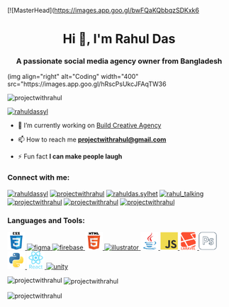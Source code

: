 [![MasterHead](https://images.app.goo.gl/bwFQaKQbbqzSDKxk6
<h1 align="center">Hi 👋, I'm Rahul Das</h1>
<h3 align="center">A passionate social media agency owner from Bangladesh</h3>
(img align="right" alt="Coding" width="400" src="https://images.app.goo.gl/hRscPsUkcJFAqTW36
<p align="left"> <img src="https://komarev.com/ghpvc/?username=projectwithrahul&label=Profile%20views&color=0e75b6&style=flat" alt="projectwithrahul" /> </p>

<p align="left"> <a href="https://twitter.com/rahuldassyl" target="blank"><img src="https://img.shields.io/twitter/follow/rahuldassyl?logo=twitter&style=for-the-badge" alt="rahuldassyl" /></a> </p>

- 🔭 I’m currently working on [Build Creative Agency](https://www.instagram.com/synoviumdigital)

- 📫 How to reach me **projectwithrahul@gmail.com**

- ⚡ Fun fact **I can make people laugh**

<h3 align="left">Connect with me:</h3>
<p align="left">
<a href="https://twitter.com/rahuldassyl" target="blank"><img align="center" src="https://raw.githubusercontent.com/rahuldkjain/github-profile-readme-generator/master/src/images/icons/Social/twitter.svg" alt="rahuldassyl" height="30" width="40" /></a>
<a href="https://linkedin.com/in/projectwithrahul" target="blank"><img align="center" src="https://raw.githubusercontent.com/rahuldkjain/github-profile-readme-generator/master/src/images/icons/Social/linked-in-alt.svg" alt="projectwithrahul" height="30" width="40" /></a>
<a href="https://fb.com/rahuldas.sylhet" target="blank"><img align="center" src="https://raw.githubusercontent.com/rahuldkjain/github-profile-readme-generator/master/src/images/icons/Social/facebook.svg" alt="rahuldas.sylhet" height="30" width="40" /></a>
<a href="https://instagram.com/rahul_talking" target="blank"><img align="center" src="https://raw.githubusercontent.com/rahuldkjain/github-profile-readme-generator/master/src/images/icons/Social/instagram.svg" alt="rahul_talking" height="30" width="40" /></a>
<a href="https://dribbble.com/projectwithrahul" target="blank"><img align="center" src="https://raw.githubusercontent.com/rahuldkjain/github-profile-readme-generator/master/src/images/icons/Social/dribbble.svg" alt="projectwithrahul" height="30" width="40" /></a>
<a href="https://www.behance.net/projectwithrahul" target="blank"><img align="center" src="https://raw.githubusercontent.com/rahuldkjain/github-profile-readme-generator/master/src/images/icons/Social/behance.svg" alt="projectwithrahul" height="30" width="40" /></a>
<a href="https://www.youtube.com/c/projectwithrahul" target="blank"><img align="center" src="https://raw.githubusercontent.com/rahuldkjain/github-profile-readme-generator/master/src/images/icons/Social/youtube.svg" alt="projectwithrahul" height="30" width="40" /></a>
</p>

<h3 align="left">Languages and Tools:</h3>
<p align="left"> <a href="https://www.w3schools.com/css/" target="_blank" rel="noreferrer"> <img src="https://raw.githubusercontent.com/devicons/devicon/master/icons/css3/css3-original-wordmark.svg" alt="css3" width="40" height="40"/> </a> <a href="https://www.figma.com/" target="_blank" rel="noreferrer"> <img src="https://www.vectorlogo.zone/logos/figma/figma-icon.svg" alt="figma" width="40" height="40"/> </a> <a href="https://firebase.google.com/" target="_blank" rel="noreferrer"> <img src="https://www.vectorlogo.zone/logos/firebase/firebase-icon.svg" alt="firebase" width="40" height="40"/> </a> <a href="https://www.w3.org/html/" target="_blank" rel="noreferrer"> <img src="https://raw.githubusercontent.com/devicons/devicon/master/icons/html5/html5-original-wordmark.svg" alt="html5" width="40" height="40"/> </a> <a href="https://www.adobe.com/in/products/illustrator.html" target="_blank" rel="noreferrer"> <img src="https://www.vectorlogo.zone/logos/adobe_illustrator/adobe_illustrator-icon.svg" alt="illustrator" width="40" height="40"/> </a> <a href="https://www.java.com" target="_blank" rel="noreferrer"> <img src="https://raw.githubusercontent.com/devicons/devicon/master/icons/java/java-original.svg" alt="java" width="40" height="40"/> </a> <a href="https://developer.mozilla.org/en-US/docs/Web/JavaScript" target="_blank" rel="noreferrer"> <img src="https://raw.githubusercontent.com/devicons/devicon/master/icons/javascript/javascript-original.svg" alt="javascript" width="40" height="40"/> </a> <a href="https://laravel.com/" target="_blank" rel="noreferrer"> <img src="https://raw.githubusercontent.com/devicons/devicon/master/icons/laravel/laravel-plain-wordmark.svg" alt="laravel" width="40" height="40"/> </a> <a href="https://www.photoshop.com/en" target="_blank" rel="noreferrer"> <img src="https://raw.githubusercontent.com/devicons/devicon/master/icons/photoshop/photoshop-line.svg" alt="photoshop" width="40" height="40"/> </a> <a href="https://www.python.org" target="_blank" rel="noreferrer"> <img src="https://raw.githubusercontent.com/devicons/devicon/master/icons/python/python-original.svg" alt="python" width="40" height="40"/> </a> <a href="https://reactjs.org/" target="_blank" rel="noreferrer"> <img src="https://raw.githubusercontent.com/devicons/devicon/master/icons/react/react-original-wordmark.svg" alt="react" width="40" height="40"/> </a> <a href="https://unity.com/" target="_blank" rel="noreferrer"> <img src="https://www.vectorlogo.zone/logos/unity3d/unity3d-icon.svg" alt="unity" width="40" height="40"/> </a> </p>

<p><img align="left" src="https://github-readme-stats.vercel.app/api/top-langs?username=projectwithrahul&show_icons=true&locale=en&layout=compact" alt="projectwithrahul" /></p>

<p>&nbsp;<img align="center" src="https://github-readme-stats.vercel.app/api?username=projectwithrahul&show_icons=true&locale=en" alt="projectwithrahul" /></p>

<p><img align="center" src="https://github-readme-streak-stats.herokuapp.com/?user=projectwithrahul&" alt="projectwithrahul" /></p>
